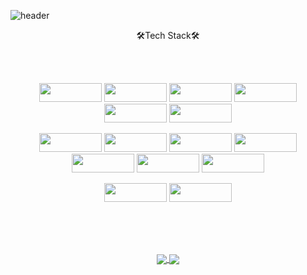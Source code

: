 
![header](https://capsule-render.vercel.app/api?type=waving&height=200&color=0:CEFBC9,50:B7F0B1,100:86E57F&text=Woojoon%20Song%20GitHub&fontSize=35&animation=fadeIn&fontAlign=75&stroke=353535&strokeWidth=2&fontColor=EAEAEA&)

<p align=center>🛠Tech Stack🛠</p><br><br>
<p align=center>
  <img src="https://img.shields.io/badge/HTML5-E34F26?style=flat-square&logo=HTML5&logoColor=white"/ { width="100" height="30"}>
  <img src="https://img.shields.io/badge/CSS3-1572B6?style=flat-square&logo=CSS3&logoColor=white"/ { width="100" height="30"}>
  <img src="https://img.shields.io/badge/JavaScript-F7DF1E?style=flat-square&logo=JavaScript&logoColor=white"/ { width="100" height="30"}>
  <img src="https://img.shields.io/badge/React-5A29E4?style=flat-square&logo=React&logoColor=white"/ { width="100" height="30"}>
  <img src="https://img.shields.io/badge/jQuery-339933?style=flat-square&logo=jQuery&logoColor=white"/ { width="100" height="30"}>
  <img src="https://img.shields.io/badge/Sass-E34F26?style=flat-square&logo=Sass&logoColor=white"/ { width="100" height="30"}>
</p>
<p align=center>
  <img src="https://img.shields.io/badge/Node.js-339933?style=flat-square&logo=Node.js&logoColor=white"/ { width="100" height="30"}>
  <img src="https://img.shields.io/badge/npm-CB3837?style=flat-square&logo=npm&logoColor=white"/{ width="100" height="30"}>
  <img src="https://img.shields.io/badge/Axios-5A29E4?style=flat-square&logo=Axios&logoColor=white"/{ width="100" height="30"}>
  <img src="https://img.shields.io/badge/express-000000?style=flat-square&logo=express&logoColor=white"/{ width="100" height="30"}>
  <img src="https://img.shields.io/badge/Bootstrap-7952B3?style=flat-square&logo=Bootstrap&logoColor=white"/{ width="100" height="30"}>
  <img src="https://img.shields.io/badge/Socket.io-1572B6?style=flat-square&logo=Socket.io&logoColor=white"/{ width="100" height="30"}>
  <img src="https://img.shields.io/badge/MySQL-4479A1?style=flat-square&logo=MySQL&logoColor=white"/{ width="100" height="30"}>
</p>
<p align=center>
<img src="https://img.shields.io/badge/Git-F05032?style=flat-square&logo=Git&logoColor=white"/{ width="100" height="30"}></a>
<img src="https://img.shields.io/badge/Figma-F24E1E?style=flat-square&logo=Figma&logoColor=white"/{ width="100" height="30"}></a>
</p>
<br><br>

<br>

<p align=center>
    <a align="center" href="https://github.com/SONGJINSE2/github-readme-stats">
        <img align="center" src="https://github-readme-stats.vercel.app/api?username=SONGJINSE2&&card_width=390" />
    </a>
    <a align="center" href="https://github.com/SONGJINSE2/convoychat">
       <img align="center" src="https://github-readme-stats.vercel.app/api/top-langs/?username=SONGJINSE2&layout=compact" />
    </a>
</p>






